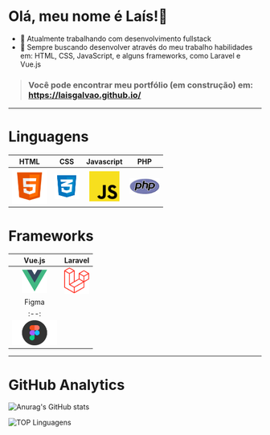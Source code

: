 Olá, meu nome é Laís!👋
=============================

- 🔭 Atualmente trabalhando com desenvolvimento fullstack 
- 🌱 Sempre buscando desenvolver através do meu trabalho habilidades em: HTML, CSS, JavaScript, e alguns frameworks, como Laravel e Vue.js 

> ### Você pode encontrar meu portfólio (em construção) em: https://laisgalvao.github.io/ 
 ____________________________________________

# Linguagens 
| HTML |  CSS  | Javascript| PHP 
|  :--:  |  :--: |  :--: |:--: 
|<img src="images/html_5-512.png" width="70">|<img src="images/logo-css-3-768.png" width="50">|<img src="images/js-img.png" width="60">|<img src="images/php-img.png" width="60"> 

# Frameworks
| Vue.js | Laravel |
| :--: |  :--: |
| <img src="images/vuejs-img.png" width="50">|<img src="images/laravel-img.png" width="50">| # Ferramentas 
| Figma |
|  :--:  |
|<img src="images/figma-img.png" width="90">| |


_______________________________________


# GitHub Analytics
![Anurag's GitHub stats](https://github-readme-stats.vercel.app/api?username=LaisGalvao&show_icons=true&theme=synthwave)

![TOP Linguagens](https://github-readme-stats.vercel.app/api/top-langs/?username=LaisGalvao&layout=compact&theme=synthwave)  
